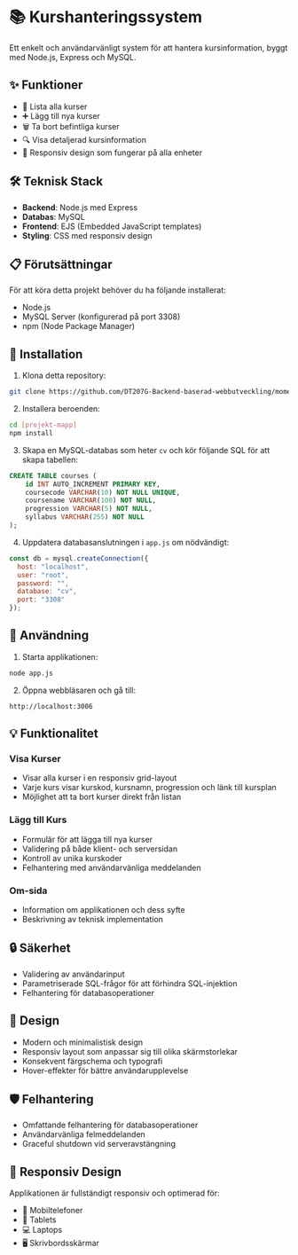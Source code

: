 # 📚 Kurshanteringssystem

Ett enkelt och användarvänligt system för att hantera kursinformation, byggt med Node.js, Express och MySQL.

## ✨ Funktioner

- 📝 Lista alla kurser
- ➕ Lägg till nya kurser
- 🗑️ Ta bort befintliga kurser
- 🔍 Visa detaljerad kursinformation
- 📱 Responsiv design som fungerar på alla enheter

## 🛠️ Teknisk Stack

- **Backend**: Node.js med Express
- **Databas**: MySQL
- **Frontend**: EJS (Embedded JavaScript templates)
- **Styling**: CSS med responsiv design

## 📋 Förutsättningar

För att köra detta projekt behöver du ha följande installerat:

- Node.js
- MySQL Server (konfigurerad på port 3308)
- npm (Node Package Manager)

## 🚀 Installation

1. Klona detta repository:
```bash
git clone https://github.com/DT207G-Backend-baserad-webbutveckling/moment-1
```

2. Installera beroenden:
```bash
cd [projekt-mapp]
npm install
```

3. Skapa en MySQL-databas som heter `cv` och kör följande SQL för att skapa tabellen:
```sql
CREATE TABLE courses (
    id INT AUTO_INCREMENT PRIMARY KEY,
    coursecode VARCHAR(10) NOT NULL UNIQUE,
    coursename VARCHAR(100) NOT NULL,
    progression VARCHAR(5) NOT NULL,
    syllabus VARCHAR(255) NOT NULL
);
```

4. Uppdatera databasanslutningen i `app.js` om nödvändigt:
```javascript
const db = mysql.createConnection({
  host: "localhost",
  user: "root",
  password: "",
  database: "cv",
  port: "3308"
});
```

## 🎯 Användning

1. Starta applikationen:
```bash
node app.js
```

2. Öppna webbläsaren och gå till:
```
http://localhost:3006
```

## 💡 Funktionalitet

### Visa Kurser
- Visar alla kurser i en responsiv grid-layout
- Varje kurs visar kurskod, kursnamn, progression och länk till kursplan
- Möjlighet att ta bort kurser direkt från listan

### Lägg till Kurs
- Formulär för att lägga till nya kurser
- Validering på både klient- och serversidan
- Kontroll av unika kurskoder
- Felhantering med användarvänliga meddelanden

### Om-sida
- Information om applikationen och dess syfte
- Beskrivning av teknisk implementation

## 🔒 Säkerhet

- Validering av användarinput
- Parametriserade SQL-frågor för att förhindra SQL-injektion
- Felhantering för databasoperationer

## 🎨 Design

- Modern och minimalistisk design
- Responsiv layout som anpassar sig till olika skärmstorlekar
- Konsekvent färgschema och typografi
- Hover-effekter för bättre användarupplevelse

## 🛡️ Felhantering

- Omfattande felhantering för databasoperationer
- Användarvänliga felmeddelanden
- Graceful shutdown vid serveravstängning

## 📱 Responsiv Design

Applikationen är fullständigt responsiv och optimerad för:
- 📱 Mobiltelefoner
- 📱 Tablets
- 💻 Laptops
- 🖥️ Skrivbordsskärmar
